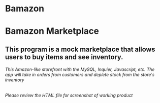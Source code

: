 # Bamazon

# Bamazon Marketplace
## This program is a mock marketplace that allows users to buy items and see inventory.
###### This Amazon-like storefront with the MySQL, Inquier, Javascript, etc. The app will take in orders from customers and deplete stock from the store's inventory

###### Please review the HTML file for screenshot of working product